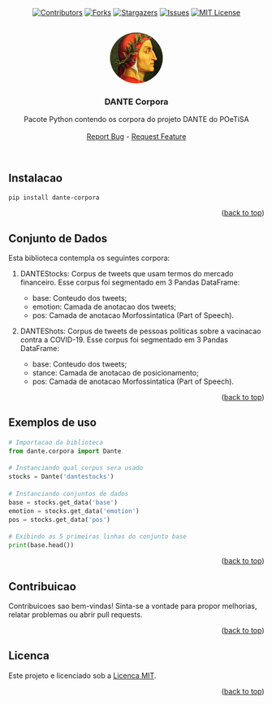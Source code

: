 <a name="readme-top"></a>

<div align="center">

[![Contributors][contributors-shield]][contributors-url]
[![Forks][forks-shield]][forks-url]
[![Stargazers][stars-shield]][stars-url]
[![Issues][issues-shield]][issues-url]
[![MIT License][license-shield]][license-url]

</div>

<br />
<div align="center">
  <a href="https://github.com/DANTE-POeTiSA/dante-corpora">
    <img src="https://github.com/DANTE-POeTiSA/dante-corpora/blob/main/images/dante.png?raw=true" alt="Logo"  height="100" style="border-radius:50%">
  </a>

<h3 align="center">DANTE Corpora</h3>

  <p align="center">
    Pacote Python contendo os corpora do projeto DANTE do POeTiSA
    <br />
    <br />
    <a href="https://github.com/DANTE-POeTiSA/dante-corpora/issues">Report Bug</a>
    -
    <a href="https://github.com/DANTE-POeTiSA/dante-corpora/issues">Request Feature</a>
  </p>
</div>

<br />

## Instalacao

```
pip install dante-corpora
```

<p align="right">(<a href="#readme-top">back to top</a>)</p>

## Conjunto de Dados

Esta biblioteca contempla os seguintes corpora:

1. DANTEStocks: Corpus de tweets que usam termos do mercado financeiro. Esse corpus foi segmentado em 3 Pandas DataFrame:
    - base: Conteudo dos tweets;
    - emotion: Camada de anotacao dos tweets;
    - pos: Camada de anotacao Morfossintatica (Part of Speech).

2. DANTEShots: Corpus de tweets de pessoas politicas sobre a vacinacao contra a COVID-19. Esse corpus foi segmentado em 3 Pandas DataFrame:
    - base: Conteudo dos tweets;
    - stance: Camada de anotacao de posicionamento;
    - pos: Camada de anotacao Morfossintatica (Part of Speech).


<p align="right">(<a href="#readme-top">back to top</a>)</p>


## Exemplos de uso

```python
# Importacao da biblioteca
from dante.corpora import Dante

# Instanciando qual corpus sera usado
stocks = Dante('dantestocks')

# Instanciando conjuntos de dados 
base = stocks.get_data('base')
emotion = stocks.get_data('emotion')
pos = stocks.get_data('pos')

# Exibindo as 5 primeiras linhas do conjunto base
print(base.head())
```


<p align="right">(<a href="#readme-top">back to top</a>)</p>

## Contribuicao

Contribuicoes sao bem-vindas! Sinta-se a vontade para propor melhorias, relatar problemas ou abrir pull requests.

<p align="right">(<a href="#readme-top">back to top</a>)</p>

## Licenca

Este projeto e licenciado sob a [Licenca MIT](LICENSE).

<p align="right">(<a href="#readme-top">back to top</a>)</p>

[contributors-shield]: https://img.shields.io/github/contributors/DANTE-POeTiSA/dante-corpora.svg?style=for-the-badge
[contributors-url]: https://github.com/DANTE-POeTiSA/dante-corpora/graphs/contributors
[forks-shield]: https://img.shields.io/github/forks/DANTE-POeTiSA/dante-corpora.svg?style=for-the-badge
[forks-url]: https://github.com/DANTE-POeTiSA/dante-corpora/network/members
[stars-shield]: https://img.shields.io/github/stars/DANTE-POeTiSA/dante-corpora.svg?style=for-the-badge
[stars-url]: https://github.com/DANTE-POeTiSA/dante-corpora/stargazers
[issues-shield]: https://img.shields.io/github/issues/DANTE-POeTiSA/dante-corpora.svg?style=for-the-badge
[issues-url]: https://github.com/DANTE-POeTiSA/dante-corpora/issues
[license-shield]: https://img.shields.io/github/license/DANTE-POeTiSA/dante-corpora.svg?style=for-the-badge
[license-url]: https://github.com/DANTE-POeTiSA/dante-corpora/blob/master/LICENSE.txt